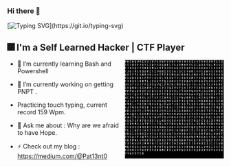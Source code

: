 ### Hi there 👋

[![Typing SVG](https://readme-typing-svg.herokuapp.com?font=Kanit&size=27&duration=3000&pause=600&color=630000&background=FFFFFF00&width=435&lines=What's+up+!+My+name+is+Pat13nt0.;Enjoy+your+stay+here.)](https://git.io/typing-svg)

   
## 🎆 I'm a Self Learned Hacker | CTF Player
<p1>

  <img height="230" width="230" align="right" src="https://github.com/Pat13nt0/Pat13nt0/blob/main/code.gif" > 
  
</p1>



* 🌱 I’m currently learning Bash and Powershell

* 🔭 I’m currently working on getting PNPT .

* Practicing touch typing, current record 159 Wpm.

* 💬 Ask me about : Why are we afraid to have Hope.

* ⚡ Check out my blog : https://medium.com/@Pat13nt0


<!--
**Pat13nt0/Pat13nt0** is a ✨ _special_ ✨ repository because its `README.md` (this file) appears on your GitHub profile.

Here are some ideas to get you started:

- 🔭 I’m currently working on ...
- 🌱 I’m currently learning ...
- 👯 I’m looking to collaborate on ...
- 🤔 I’m looking for help with ...
- 💬 Ask me about ...
- 📫 How to reach me: ...
- 😄 Pronouns: ...
- ⚡ Fun fact: ...
-->
